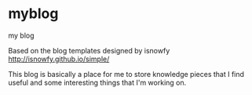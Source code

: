 # myblog
my blog

Based on the blog templates designed by isnowfy<br/>
<a href="http://isnowfy.github.io/simple/" target="_blank">http://isnowfy.github.io/simple/</a>

This blog is basically a place for me to store knowledge pieces that I find useful and some interesting things that I'm working on.
